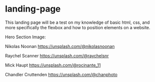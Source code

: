 # landing-page

This landing page will be a test on my knowledge of basic html, css, and more specifically the flexbox and how to position elements on a website. 


Hero Section Image: 

Nikolas Noonan https://unsplash.com/@nikolasnoonan

Raychel Scanner https://unsplash.com/@raychelsnr

Mick Haupt https://unsplash.com/@rocinante_11

Chandler Cruttenden https://unsplash.com/@chanphoto